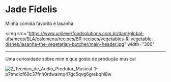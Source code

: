 # Jade Fidelis
Minha comida favorita é lasanha

<img src="https://www.unileverfoodsolutions.com.br/dam/global-ufs/mcos/SLA/calcmenu/recipes/BR-recipes/vegetables-&-vegetable-dishes/lasanha-the-vegetarian-butcher/main-header.jpg" width="300"
***
Uma curiosidade sobre mim é que gosto de produção musical


![2_Tecnico_de_Audio_Produtor_Musical-1-p7tmdicf69c37fnh0rdwaimp47gc5qvg6grebqhl8w](https://user-images.githubusercontent.com/108246778/176812470-06a800b6-8998-49a5-a67f-8f2aa001bca8.png)
